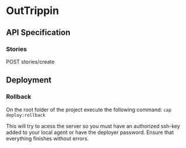 # OutTrippin

## API Specification
### Stories
POST stories/create

## Deployment

### Rollback
On the root folder of the project execute the following command:
``cap deploy:rollback``

This will try to acess the server so you must have an authorized ssh-key added to your local agent or have the deployer password.
Ensure that everything finishes without errors.